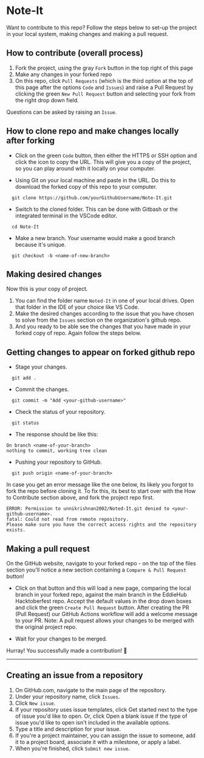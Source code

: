 # Note-It
 Want to contribute to this repo? Follow the steps below to set-up the project in your local system, making changes and making a pull request.

## How to contribute (overall process)

1. Fork the project, using the gray `Fork` button in the top right of this page
2. Make any changes in your forked repo
3. On this repo, click `Pull Requests` (which is the third option at the top of this page after the options `Code` and `Issues`) and raise a Pull Request by clicking the green `New Pull Request` button and selecting your fork from the right drop down field.

Questions can be asked by raising an `Issue`.

## How to clone repo and make changes locally after forking

- Click on the green `Code` button, then either the HTTPS or SSH option and click the icon to copy the URL. This will give you a copy of the project, so you can play around with it locally on your computer.

- Using Git on your local machine and paste in the URL. Do this to download the forked copy of this repo to your computer.

```
  git clone https://github.com/yourGithubUsername/Note-It.git
```

- Switch to the cloned folder. This can be done with Gitbash or the integrated terminal in the VSCode editor.

```
  cd Note-It
```

- Make a new branch. Your username would make a good branch because it's unique.

```
  git checkout -b <name-of-new-branch>
```

## Making desired changes

Now this is your copy of project. 
1. You can find the folder name `Noted-It` in one of your local drives. Open that folder in the IDE of your choice like VS Code.
2. Make the desired changes according to the issue that you have chosen to solve from the `Issues` section on the organization's github repo.
3. And you ready to be able see the changes that you have made in your forked copy of repo. Again follow the steps below.

## Getting changes to appear on forked github repo

- Stage your changes.

```
  git add .
```

- Commit the changes.

```
  git commit -m "Add <your-github-username>"
```

- Check the status of your repository.

```
  git status
```

- The response should be like this:

```
On branch <name-of-your-branch>
nothing to commit, working tree clean
```

- Pushing your repository to GitHub.

```
  git push origin <name-of-your-branch>
```

In case you get an error message like the one below, its likely you forgot to fork the repo before cloning it. To fix this, its best to start over with the How to Contribute section above, and fork the project repo first.

```
ERROR: Permission to unnikrishnan2002/Noted-It.git denied to <your-github-username>.
fatal: Could not read from remote repository.
Please make sure you have the correct access rights and the repository exists.
```

## Making a pull request

 On the GitHub website, navigate to your forked repo - on the top of the files section you'll notice a new section containing a `Compare & Pull Request` button!

- Click on that button and this will load a new page, comparing the local branch in your forked repo, against the main branch in the EddieHub Hacktoberfest repo. Accept the default values in the drop down boxes and click the green `Create Pull Request` button. After creating the PR (Pull Request) our GitHub Actions workflow will add a welcome message to your PR.
  Note: A pull request allows your changes to be merged with the original project repo.

- Wait for your changes to be merged.

Hurray! You successfully made a contribution! 🎉

---

## Creating an issue from a repository

1. On GitHub.com, navigate to the main page of the repository.
2. Under your repository name, click `Issues`.
3. Click `New issue`.
4. If your repository uses issue templates, click Get started next to the type of issue you'd like to open.
Or, click Open a blank issue if the type of issue you'd like to open isn't included in the available options.
5. Type a title and description for your issue.
6. If you're a project maintainer, you can assign the issue to someone, add it to a project board, associate it with a milestone, or apply a label.
7. When you're finished, click `Submit new issue`.

